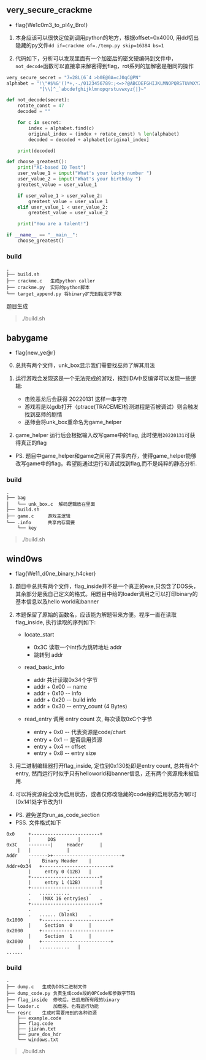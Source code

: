## very_secure_crackme
- flag{We1c0m3_to_pl4y_Bro!}

1. 本身应该可以很快定位到调用python的地方，根据offset=0x4000, 用dd切出隐藏的py文件`dd if=crackme of=./temp.py skip=16384 bs=1`

2. 代码如下，分析可以发现里面有一个加密后的密文硬编码到文件中，`not_decode`函数可以直接拿来解密得到flag，rot系列的加解密是相同的操作

```python
very_secure_secret = "7=28L(6`4_>b0E@0A=cJ0qC@PN"
alphabet = "!\"#$%&'()*+,-./0123456789:;<=>?@ABCDEFGHIJKLMNOPQRSTUVWXYZ"+ \
            "[\\]^_`abcdefghijklmnopqrstuvwxyz{|}~"

def not_decode(secret):
    rotate_const = 47
    decoded = ""

    for c in secret:
        index = alphabet.find(c)
        original_index = (index + rotate_const) % len(alphabet)
        decoded = decoded + alphabet[original_index]

    print(decoded)

def choose_greatest():
    print("AI-based IQ Test")
    user_value_1 = input("What's your lucky number ")
    user_value_2 = input("What's your birthday ")
    greatest_value = user_value_1

    if user_value_1 > user_value_2:
        greatest_value = user_value_1
    elif user_value_1 < user_value_2:
        greatest_value = user_value_2

    print("You are a talent!")

if __name__ == "__main__":
    choose_greatest()
```

### build
```
.
├── build.sh
├── crackme.c 	生成python caller
├── crackme.py	实际的python脚本
└── target_append.py 将binary扩充到指定字节数
```
题目生成
> ./build.sh


## babygame
- flag{new_ye@r}

0. 总共有两个文件，unk_box显示我们需要找巫师了解其用法
1. 运行游戏会发现这是一个无法完成的游戏，拖到IDA中反编译可以发现一些逻辑:
	- 击败恶龙后会获得 20220131 这样一串字符
	- 游戏若是以gdb打开（ptrace(TRACEME)检测进程是否被调试）则会触发找到巫师的剧情
	- 巫师会将unk_box重命名为game_helper

2. game_helper 运行后会根据输入改写game中的flag, 此时使用`20220131`可获得真正的flag

- PS. 题目中game_helper和game之间用了共享内存，使得game_helper能够改写game中的flag。希望能通过运行和调试找到flag,而不是纯粹的静态分析.

### build
```
.
├── bag
│   └── unk_box.c  解码逻辑放在里面
├── build.sh	   
├── game.c	   游戏主逻辑
└── .info	   共享内存需要
    └── key

```

> ./build.sh


## wind0ws
- flag{We11_d0ne_binary_h4cker}

1. 题目中总共有两个文件，flag_inside并不是一个真正的exe,只包含了DOS头，其余部分是我自己定义的格式。用题目中给的loader调用之可以打印binary的基本信息以及hello world和banner

2. 本题保留了原始的函数名，应该能为解题带来方便。程序一直在读取flag_inside, 执行读取的序列如下:
	- locate_start
		- 0x3C 读取一个int作为跳转地址 addr
		- 跳转到 addr

	- read_basic_info
		- addr 共计读取0x34个字节
		- addr + 0x00 -- name
		- addr + 0x10 -- info
		- addr + 0x20 -- build info
		- addr + 0x30 -- entry_count (4 Bytes)
	
	- read_entry 调用 entry count 次, 每次读取0xC个字节
		- entry + 0x0 -- 代表资源是code/chart
		- entry + 0x1 -- 是否启用资源
		- entry + 0x4 -- offset
		- entry + 0x8 -- entry size
	
3. 用二进制编辑器打开flag_inside, 定位到0x130处即是entry count, 总共有4个entry, 然而运行时似乎只有helloworld和banner信息，还有两个资源段未被启用.

4. 可以将资源段全改为启用状态，或者仅修改隐藏的code段的启用状态为1即可(0x141处字节改为1)

- PS. 避免逆向run_as_code_section
- PSS. 文件格式如下
```
0x0		+-------------------------+
		|	   DOS	  	  |
0x3C	--------|	  Header	  |
	|	|			  |
Addr	------->+-------------------------+
		|	 Binary Header    |
Addr+0x34	+-------------------------+
		|     entry 0 (12B)	  |
		+-------------------------+
		|     entry 1 (12B)       |
		+-------------------------+
		.	...........       .
		.    (MAX 16 entryies)    .
		+-------------------------+
		.			  .
		. 	...... (blank)    .
0x1000		+-------------------------+
		|     Section  0	  |
0x2000		+-------------------------+
		|     Section  1 	  |
0x3000		+-------------------------+
		|	...........	  |
......
```


### build

```
.
├── dump.c	 生成伪DOS二进制文件
├── dump_code.py 负责生成code段的OPCode和参数字节码
├── flag_inside  修改后，已启用所有段的binary
├── loader.c 	 加载器，也有运行功能
└── resrc	 生成时需要用到的各种资源
    ├── example.code
    ├── flag.code
    ├── jiaran.txt
    ├── pure_dos_hdr
    └── windows.txt
```

> ./build.sh
